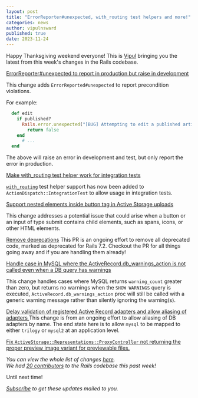 ```yaml
---
layout: post
title: "ErrorReporter#unexpected, with_routing test helpers and more!"
categories: news
author: vipulnsward
published: true
date: 2023-11-24
---
```



Happy Thanksgiving weekend everyone! This is [Vipul](https://www.saeloun.com/team/vipul) bringing you the latest from this week's changes in the Rails codebase.

[ErrorReporter#unexpected to report in production but raise in development](https://github.com/rails/rails/pull/49951)

This change adds `ErrorReported#unexpected` to report precondition violations.

For example:

```ruby
  def edit
    if published?
      Rails.error.unexpected("[BUG] Attempting to edit a published article, that shouldn't be possible")
        return false
    end
      # ...
  end
```

The above will raise an error in development and test, but only report the error in production.

[Make with_routing test helper work for integration tests](https://github.com/rails/rails/pull/49819)

[`with_routing`](https://api.rubyonrails.org/classes/ActionDispatch/Assertions/RoutingAssertions.html#method-i-with_routing) test helper support has now been added to `ActionDispatch::IntegrationTest` to allow usage in integration tests.

[Support nested elements inside button tag in Active Storage uploads](https://github.com/rails/rails/pull/48290)

This change addresses a potential issue that could arise when a button or an input of type submit contains child elements, such as spans, icons, or other HTML elements. 

[Remove deprecations](https://github.com/rails/rails/pull/50144)
This PR is an ongoing effort to remove all deprecated code, marked as deprecated for Rails 7.2. Checkout the PR for all things going away and if you are handling them already!

[Handle case in MySQL where the ActiveRecord.db_warnings_action is not called even when a DB query has warnings ](https://github.com/rails/rails/pull/50049)

This change handles cases where MySQL returns `warning_count` greater than zero, but returns no warnings when the `SHOW WARNINGS` query is executed, 
`ActiveRecord.db_warnings_action` proc will still be called with a generic warning message rather than silently ignoring the warning(s).

[Delay validation of registered Active Record adapters and allow aliasing of adapters ](https://github.com/rails/rails/pull/50093)
This change is from an ongoing effort to allow aliasing of DB adapters by name. The end state here is to allow `mysql` to be mapped to either `trilogy` or `mysql2` at an application level. 

[Fix `ActiveStorage::Representations::ProxyController` not returning the proper
preview image variant for previewable files.](https://github.com/rails/rails/pull/50098)

_You can view the whole list of changes [here](https://github.com/rails/rails/compare/@%7B2023-11-18%7D...main@%7B2023-11-24%7D)._  
_We had [20 contributors](https://contributors.rubyonrails.org/contributors/in-time-window/20231118-20231124) to the Rails codebase this past week!_

Until next time!

_[Subscribe](https://world.hey.com/this.week.in.rails) to get these updates mailed to you._
